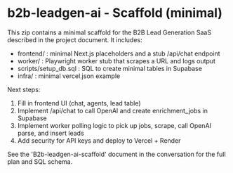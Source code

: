 
# b2b-leadgen-ai - Scaffold (minimal)

This zip contains a minimal scaffold for the B2B Lead Generation SaaS described in the project document.
It includes:
- frontend/ : minimal Next.js placeholders and a stub /api/chat endpoint
- worker/ : Playwright worker stub that scrapes a URL and logs output
- scripts/setup_db.sql : SQL to create minimal tables in Supabase
- infra/ : minimal vercel.json example

Next steps:
1. Fill in frontend UI (chat, agents, lead table)
2. Implement /api/chat to call OpenAI and create enrichment_jobs in Supabase
3. Implement worker polling logic to pick up jobs, scrape, call OpenAI parse, and insert leads
4. Add security for API keys and deploy to Vercel + Render

See the 'B2b-leadgen-ai-scaffold' document in the conversation for the full plan and SQL schema.
